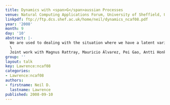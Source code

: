 ```yaml
---
title: Dynamics with <span>G</span>aussian Processes
venue: Natural Computing Applications Forum, University of Sheffield, U.K.
linkpdf: ftp://ftp.dcs.shef.ac.uk/home/neil/dynamics_ncaf08.pdf
year: '2008'
month: 9
day: '10'
abstract: |-
  We are used to dealing with the situation where we have a latent variable. Often we assume this latent variable to be independently drawn from a distribution, *e.g.* probabilistic PCA or factor analysis. This simplification is often extended for temporal data where tractable Markovian independence assumptions are used (*e.g.* Kalman filters or hidden Markov models). In this talk we will consider the more general case where the latent variable is a forcing function in a differential equation model. We will firstly give a brief introduction to Gaussian processes, then we will show how for some simple ordinary differential equations the latent variable can be dealt with analytically for particular Gaussian process priors over the latent force. In this talk we will introduce the general framework, present results in systems biology.\
  \
  Joint work with Magnus Rattray, Mauricio Álvarez, Pei Gao, Antti Honkela, David Luengo, Guido Sanguinetti and Michalis K. Titsias.
group: ''
layout: talk
key: Lawrence:ncaf08
categories:
- Lawrence:ncaf08
authors:
- firstname: Neil D.
  lastname: Lawrence
published: 2008-09-10
---
```

